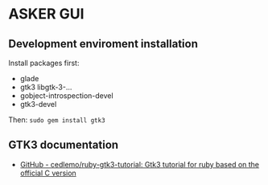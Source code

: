 
# ASKER GUI


## Development enviroment installation

Install packages first:
* glade
* gtk3 libgtk-3-...
* gobject-introspection-devel
* gtk3-devel

Then: `sudo gem install gtk3`

## GTK3 documentation

* [GitHub - cedlemo/ruby-gtk3-tutorial: Gtk3 tutorial for ruby based on the official C version](https://github.com/cedlemo/ruby-gtk3-tutorial)
